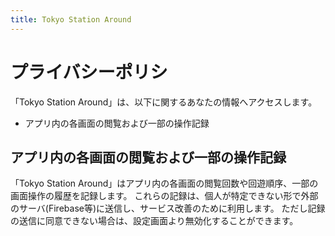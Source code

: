 ```yaml
---
title: Tokyo Station Around
---
```


# プライバシーポリシ

「Tokyo Station Around」は、以下に関するあなたの情報へアクセスします。

* アプリ内の各画面の閲覧および一部の操作記録

## アプリ内の各画面の閲覧および一部の操作記録

「Tokyo Station Around」はアプリ内の各画面の閲覧回数や回遊順序、一部の画面操作の履歴を記録します。
これらの記録は、個人が特定できない形で外部のサーバ(Firebase等)に送信し、サービス改善のために利用します。
ただし記録の送信に同意できない場合は、設定画面より無効化することができます。
